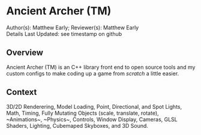 # Ancient Archer (TM)

Author(s): Matthew Early;  Reviewer(s): Matthew Early  
Details Last Updated: see timestamp on github

## Overview

Ancient Archer (TM) is an C++ library front end to open source tools and my custom configs to make coding up a game from *scratch* a little easier.

## Context

3D/2D Renderering, Model Loading, Point, Directional, and Spot Lights, Math, Timing, Fully Mutating Objects (scale, translate, rotate), ~Animations~, ~Physics~, Controls, Window Display, Cameras, GLSL Shaders, Lighting, Cubemaped Skyboxes, and 3D Sound.

